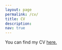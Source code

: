 ```yaml
---
layout: page
permalink: /cv/
title: CV
description:
nav: true
---
```


You can find my CV [here.](/assets/pdf/MAllen-CV-20220927.pdf)
